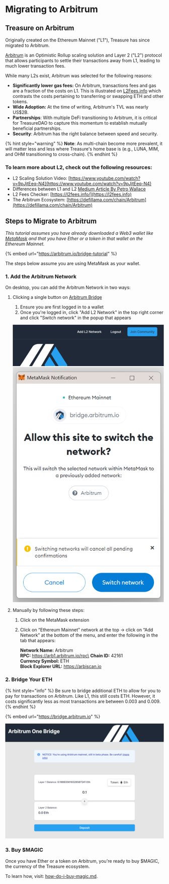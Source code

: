 # Migrating to Arbitrum

## Treasure on Arbitrum

Originally created on the Ethereum Mainnet ("L1"), Treasure has since migrated to Arbitrum.&#x20;

[Arbitrum](https://arbitrum.io) is an Optimistic Rollup scaling solution and Layer 2 ("L2") protocol that allows participants to settle their transactions away from L1, leading to much lower transaction fees.

While many L2s exist, Arbitrum was selected for the following reasons:

* **Significantly lower gas fees:** On Arbitrum, transactions fees and gas are a fraction of the costs on L1. This is illustrated on [L2Fees.info](https://l2fees.info) which contrasts the costs pertaining to transferring or swapping ETH and other tokens.
* **Wide Adoption:** At the time of writing, Arbitrum's TVL was nearly US$2B.
* **Partnerships**: With multiple DeFi transitioning to Arbitrum, it is critical for TreasureDAO to capture this momentum to establish mutually beneficial partnerships.
* **Security**: Arbitrum has the right balance between speed and security.&#x20;

{% hint style="warning" %}
**Note**: As multi-chain become more prevalent, it will matter less and less where Treasure's home base is (e.g., LUNA, MIM, and OHM transitioning to cross-chain).&#x20;
{% endhint %}

### **To learn more about L2, check out the following resources:**

* L2 Scaling Solution Video: [https://www.youtube.com/watch?v=9pJjtEeq-N4](https://www.youtube.com/watch?v=9pJjtEeq-N4)
* Differences between L1 and L2 [Medium Article By Petro Wallace](https://medium.com/the-capital/layer-1-vs-layer-2-what-you-need-to-know-about-different-blockchain-layer-solutions-69f91904ce40)
* L2 Fees Checker: [https://l2fees.info/](https://l2fees.info)
* The Arbitrum Ecosystem: [https://defillama.com/chain/Arbitrum](https://defillama.com/chain/Arbitrum)

## Steps to Migrate to Arbitrum&#x20;

_This tutorial assumes you have already downloaded a Web3 wallet like_ [_MetaMask_](https://metamask.io) _and that you have Ether or a token in that wallet on the Ethereum Mainnet._

{% embed url="https://arbitrum.io/bridge-tutorial" %}

The steps below assume you are using MetaMask as your wallet.

### 1. Add the Arbitrum Network

On desktop, you can add the Arbitrum Network in two ways:

1.  Clicking a single button on [Arbitrum Bridge](https://bridge.arbitrum.io)

    1. Ensure you are first logged in to a wallet
    2. Once you're logged in, click "Add L2 Network" in the top right corner and click "Switch network" in the popup that appears

    ![](<../../.gitbook/assets/image (4) (1) (1).png>)\
    ![](<../../.gitbook/assets/image (1) (1) (1) (1) (1) (1) (1).png>)
2. Manually by following these steps:
   1. Click on the MetaMask extension
   2.  Click on “Ethereum Mainnet” network at the top -> click on “Add Network” at the bottom of the menu, and enter the following in the tab that appears:

       **Network Name:** Arbitrum\
       **RPC:** https://arb1.arbitrum.io/rpc\
       **Chain ID:** 42161\
       **Currency Symbol:** ETH\
       **Block Explorer URL:** https://arbiscan.io

### 2. Bridge Your ETH

{% hint style="info" %}
Be sure to bridge additional ETH to allow for you to pay for transactions on Arbitrum. Like L1, this still costs ETH. However, it costs significantly less as most transactions are between 0.003 and 0.009.
{% endhint %}

{% embed url="https://bridge.arbitrum.io" %}

![](<../../.gitbook/assets/image (2) (1) (1) (1).png>)

### 3. Buy $MAGIC

Once you have Ether or a token on Arbitrum, you're ready to buy $MAGIC, the currency of the Treasure ecosystem.

To learn how, visit: [how-do-i-buy-magic.md](../what-is-magic/how-do-i-buy-magic.md "mention").
